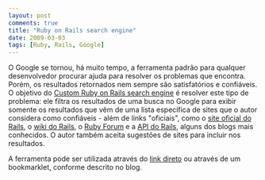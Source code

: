 ```yaml
---
layout: post
comments: true
title: "Ruby on Rails search engine"
date: 2009-03-03
tags: [Ruby, Rails, Google]
---
```

O Google se tornou, há muito tempo, a ferramenta padrão para qualquer desenvolvedor procurar ajuda para resolver os problemas que encontra. Porém, os resultados retornados nem sempre são satisfatórios e confiáveis. O objetivo do [Custom Ruby on Rails search engine](http://www.idolhands.com/ruby-on-rails/dry-your-google-queries-with-the-custom-ruby-on-rails-search-engine/) é resolver este tipo de problema: ele filtra os resultados de uma busca no Google para exibir somente os resultados que vêm de uma lista específica de sites que o autor considera como confiáveis - além de links "oficiais", como o [site oficial do Rails](http://www.rubyonrails.org/), o [wiki do Rails](http://wiki.rubyonrails.org/), o [Ruby Forum](http://www.ruby-forum.com/) e a [API do Rails](http://api.rubyonrails.org/), alguns dos blogs mais conhecidos. O autor também aceita sugestões de sites para incluir nos resultados.

A ferramenta pode ser utilizada através do [link direto](http://www.idolhands.com/ruby-on-rails-resources/search/) ou através de um bookmarklet, conforme descrito no blog.
